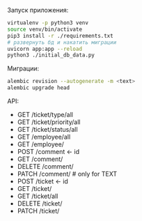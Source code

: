 Запуск приложения:

```bash
virtualenv -p python3 venv
source venv/bin/activate
pip3 install -r ./requirements.txt
# развернуть бд и накатить миграции
uvicorn app:app --reload
python3 ./initial_db_data.py
```

Миграции:

```bash
alembic revision --autogenerate -m <text>
alembic upgrade head
```

API:
* GET /ticket/type/all
* GET /ticket/priority/all
* GET /ticket/status/all
* GET /employee/all
* GET /employee/<id>
* POST /comment <- id
* GET /comment/<id>
* DELETE /comment/<id>
* PATCH /comment/<id> # only for TEXT
* POST /ticket <- id
* GET /ticket/<id>
* GET /ticket/all
* DELETE /ticket/<id>
* PATCH /ticket/<id>

